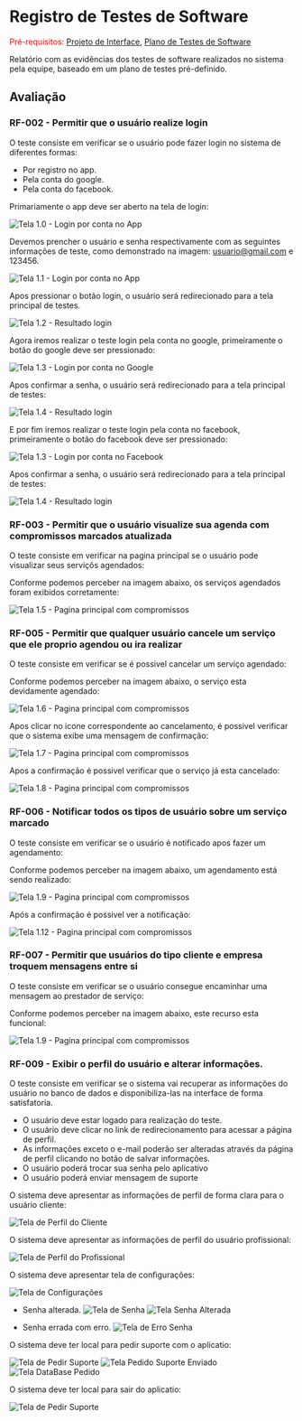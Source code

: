 # Registro de Testes de Software

<span style="color:red">Pré-requisitos: <a href="3-Projeto de Interface.md"> Projeto de Interface</a></span>, <a href="8-Plano de Testes de Software.md"> Plano de Testes de Software</a>

Relatório com as evidências dos testes de software realizados no sistema pela equipe, baseado em um plano de testes pré-definido.

## Avaliação

### RF-002 - Permitir que o usuário realize login

O teste consiste em verificar se o usuário pode fazer login no sistema de diferentes formas:

- Por registro no app.
- Pela conta do google.
- Pela conta do facebook.

Primariamente o app deve ser aberto na tela de login:

![Tela 1.0 - Login por conta no App](img/login_tests_1.jpg)

Devemos prencher o usuário e senha respectivamente com as seguintes informações de teste, como demonstrado na imagem: usuario@gmail.com e 123456.

![Tela 1.1 - Login por conta no App](img/login_tests_2.jpg)

Apos pressionar o botão login, o usuário será redirecionado para a tela principal de testes.

![Tela 1.2 - Resultado login](img/login_tests_3.jpg)

Agora iremos realizar o teste login pela conta no google, primeiramente o botão do google deve ser pressionado:

![Tela 1.3 - Login por conta no Google](img/login_tests_4.jpg)

Apos confirmar a senha, o usuário será redirecionado para a tela principal de testes:

![Tela 1.4 - Resultado login](img/login_tests_3.jpg)

E por fim iremos realizar o teste login pela conta no facebook, primeiramente o botão do facebook deve ser pressionado:

![Tela 1.3 - Login por conta no Facebook](img/login_tests_5.jpg)

Apos confirmar a senha, o usuário será redirecionado para a tela principal de testes:

![Tela 1.4 - Resultado login](img/login_tests_3.jpg)

### RF-003 - Permitir que o usuário visualize sua agenda com compromissos marcados atualizada

O teste consiste em verificar na pagina principal se o usuário pode visualizar seus serviçõs agendados:

Conforme podemos perceber na imagem abaixo, os serviços agendados foram exibidos corretamente:

![Tela 1.5 - Pagina principal com compromissos](img/home-servicos-agendados.png)

### RF-005 - Permitir que qualquer usuário cancele um serviço que ele proprio agendou ou ira realizar

O teste consiste em verificar se é possivel cancelar um serviço agendado:

Conforme podemos perceber na imagem abaixo, o serviço esta devidamente agendado:

![Tela 1.6 - Pagina principal com compromissos](img/home-cancelamento-1.png)

Apos clicar no icone correspondente ao cancelamento, é possivel verificar que o sistema exibe uma mensagem de confirmação:

![Tela 1.7 - Pagina principal com compromissos](img/home-cancelamento-2.png)

Apos a confirmação é possivel verificar que o serviço já esta cancelado:

![Tela 1.8 - Pagina principal com compromissos](img/home-cancelamento-3.png)

### RF-006 - Notificar todos os tipos de usuário sobre um serviço marcado

O teste consiste em verificar se o usuário é notificado apos fazer um agendamento:

Conforme podemos perceber na imagem abaixo, um agendamento está sendo realizado:

![Tela 1.9 - Pagina principal com compromissos](img/agendamento-1.png)

Após a confirmação é possivel ver a notificação:

![Tela 1.12 - Pagina principal com compromissos](img/agendamento-2.png)

### RF-007 - Permitir que usuários do tipo cliente e empresa troquem mensagens entre si

O teste consiste em verificar se o usuário consegue encaminhar uma mensagem ao prestador de serviço:

Conforme podemos perceber na imagem abaixo, este recurso esta funcional:

![Tela 1.9 - Pagina principal com compromissos](img/chat.jpeg)

### RF-009 - Exibir o perfil do usuário e alterar informações.

O teste consiste em verificar se o sistema vai recuperar as informações do usuário no banco de dados e disponibiliza-las na interface de forma satisfatoria.

- O usuário deve estar logado para realização do teste.
- O usuário deve clicar no link de redirecionamento para acessar a página de perfil.
- As informações exceto o e-mail poderão ser alteradas através da página de perfil clicando no botão de salvar informações. 
- O usuário poderá trocar sua senha pelo aplicativo
- O usuário poderá enviar mensagem de suporte

O sistema deve apresentar as informações de perfil de forma clara para o usuário cliente:

![Tela de Perfil do Cliente ](img/perfil-cliente.png)

O sistema deve apresentar as informações de perfil do usuário profissional:

![Tela de Perfil do Profissional ](img/perfil-profissional.png)

O sistema deve apresentar tela de configurações:

![Tela de Configurações](img/telaconfig.png)

- Senha alterada.
![Tela de Senha](img/telasenha.png)
![Tela Senha Alterada](img/mudarsenha.png)

- Senha errada com erro.
 ![Tela de Erro Senha](img/telaconfigsenhaerrada.png)

O sistema deve ter local para pedir suporte com o aplicatio:

![Tela de Pedir Suporte](img/telaconfigsupport.png)
![Tela Pedido Suporte Enviado](img/telaconfigsupport2.png)
![Tela DataBase Pedido](img/supoortdatabase.png)

O sistema deve ter local para sair do aplicatio:

![Tela de Pedir Suporte](img/telaconfigsair.png)



